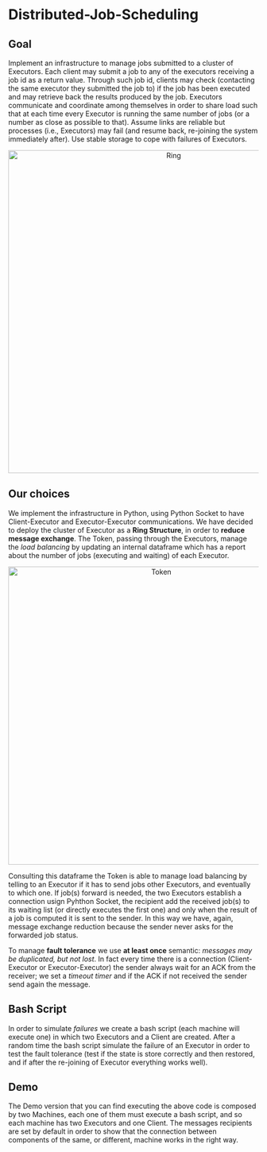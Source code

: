 # Distributed-Job-Scheduling
## Goal
Implement an infrastructure to manage jobs submitted to a cluster of Executors. Each client may submit a job to any of the executors receiving a job id as a return value. Through such job id, clients may check (contacting the same executor they submitted the job to) if the job has been executed and may retrieve back the results produced by the job.
Executors communicate and coordinate among themselves in order to share load such that at each time every Executor is running the same number of jobs (or a number as close as possible to that). Assume links are reliable but processes (i.e., Executors) may fail (and resume back, re-joining the system immediately after).
Use stable storage to cope with failures of Executors.

<p align="center">
    <img width="650" src="https://i.imgur.com/1nYc0HV.png" alt="Ring"/>
</p>

## Our choices
We implement the infrastructure in Python, using Python Socket to have Client-Executor and Executor-Executor communications.
We have decided to deploy the cluster of Executor as a **Ring Structure**, in order to **reduce message exchange**.
The Token, passing through the Executors, manage the *load balancing* by updating an internal dataframe which has a report about the number of jobs (executing and waiting) of each Executor.

<p align="center">
    <img width="600" src="https://i.imgur.com/eGJ1wVL.png" alt="Token"/>
</p>

Consulting this dataframe the Token is able to manage load balancing by telling to an Executor if it has to send jobs other Executors, and eventually to which one. If job(s) forward is needed, the two Executors establish a connection usign Pyhthon Socket, the recipient add the received job(s) to its waiting list (or directly executes the first one) and only when the result of a job is  computed it is sent to the sender. In this way we have, again, message exchange reduction because the sender never asks for the forwarded job status.

To manage **fault tolerance** we use **at least once** semantic: *messages may be duplicated, but not lost*. In fact every time there is a connection (Client-Executor or Executor-Executor) the sender always wait for an ACK from the receiver; we set a *timeout timer* and if the ACK if not received the sender send again the message.


## Bash Script
In order to simulate *failures* we create a bash script (each machine will execute one) in which two Executors and a Client are created. After a random time the bash script simulate the failure of an Executor in order to test the fault tolerance (test if the state is store correctly and then restored, and if after the re-joining of Executor everything works well).


## Demo
The Demo version that you can find executing the above code is composed by two Machines, each one of them must execute a bash script, and so each machine has two Executors and one Client.
The messages recipients are set by default in order to show that the connection between components of the same, or different, machine works in the right way.
